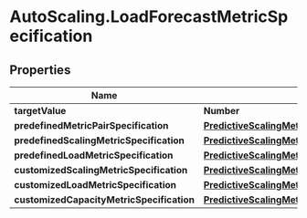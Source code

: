 # AutoScaling.LoadForecastMetricSpecification

## Properties

Name | Type | Description | Notes
------------ | ------------- | ------------- | -------------
**targetValue** | **Number** |  | 
**predefinedMetricPairSpecification** | [**PredictiveScalingMetricSpecificationPredefinedMetricPairSpecification**](PredictiveScalingMetricSpecificationPredefinedMetricPairSpecification.md) |  | [optional] 
**predefinedScalingMetricSpecification** | [**PredictiveScalingMetricSpecificationPredefinedScalingMetricSpecification**](PredictiveScalingMetricSpecificationPredefinedScalingMetricSpecification.md) |  | [optional] 
**predefinedLoadMetricSpecification** | [**PredictiveScalingMetricSpecificationPredefinedLoadMetricSpecification**](PredictiveScalingMetricSpecificationPredefinedLoadMetricSpecification.md) |  | [optional] 
**customizedScalingMetricSpecification** | [**PredictiveScalingMetricSpecificationCustomizedScalingMetricSpecification**](PredictiveScalingMetricSpecificationCustomizedScalingMetricSpecification.md) |  | [optional] 
**customizedLoadMetricSpecification** | [**PredictiveScalingMetricSpecificationCustomizedLoadMetricSpecification**](PredictiveScalingMetricSpecificationCustomizedLoadMetricSpecification.md) |  | [optional] 
**customizedCapacityMetricSpecification** | [**PredictiveScalingMetricSpecificationCustomizedCapacityMetricSpecification**](PredictiveScalingMetricSpecificationCustomizedCapacityMetricSpecification.md) |  | [optional] 


